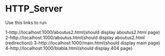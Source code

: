 # HTTP_Server
Use this links to run                                                                          

1-http://localhost:1000/aboutus2.html(should display aboutus2.html page)
2-http://localhost:1000/aboutus.html(should display aboutus2.html (redirection))
3-http://localhost:1000/main.html(should display main page)
4-http://localhost:1000/blabla.html(should display 404 page)
